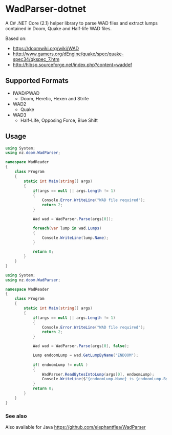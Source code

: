 # WadParser-dotnet
A C# .NET Core (2.1) helper library to parse WAD files and extract lumps contained in Doom, Quake and Half-life WAD files.

Based on:
* https://doomwiki.org/wiki/WAD
* http://www.gamers.org/dEngine/quake/spec/quake-spec34/qkspec_7.htm
* http://hlbsp.sourceforge.net/index.php?content=waddef

## Supported Formats
* IWAD/PWAD
  * Doom, Heretic, Hexen and Strife
* WAD2
  * Quake
* WAD3
  * Half-Life, Opposing Force, Blue Shift
  
## Usage
```csharp
using System;
using nz.doom.WadParser;

namespace WadReader
{
    class Program
    {
        static int Main(string[] args)
        {
            if(args == null || args.Length != 1)
            {
                Console.Error.WriteLine("WAD file required");
                return 2;
            }

            Wad wad = WadParser.Parse(args[0]);

            foreach(var lump in wad.Lumps)
            {
                Console.WriteLine(lump.Name);
            }

            return 0;
        }
    }
}
```

```csharp
using System;
using nz.doom.WadParser;

namespace WadReader
{
    class Program
    {
        static int Main(string[] args)
        {
            if(args == null || args.Length != 1)
            {
                Console.Error.WriteLine("WAD file required");
                return 2;
            }

            Wad wad = WadParser.Parse(args[0], false);

            Lump endoomLump = wad.GetLumpByName("ENDOOM");
			
			if( endoomLump != null )
			{
				WadParser.ReadBytesIntoLump(args[0], endoomLump);
				Console.WriteLine($"{endoomLump.Name} is {endoomLump.Bytes.Length} bytes long");
			}
            return 0;
        }
    }
}
```
### See also
Also available for Java https://github.com/elephantflea/WadParser